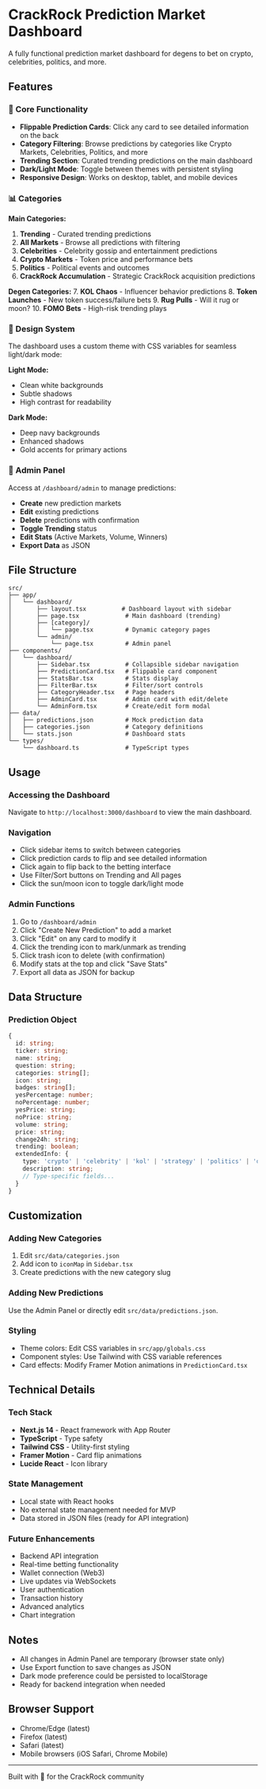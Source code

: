 # CrackRock Prediction Market Dashboard

A fully functional prediction market dashboard for degens to bet on crypto, celebrities, politics, and more.

## Features

### 🎯 Core Functionality
- **Flippable Prediction Cards**: Click any card to see detailed information on the back
- **Category Filtering**: Browse predictions by categories like Crypto Markets, Celebrities, Politics, and more
- **Trending Section**: Curated trending predictions on the main dashboard
- **Dark/Light Mode**: Toggle between themes with persistent styling
- **Responsive Design**: Works on desktop, tablet, and mobile devices

### 📊 Categories

**Main Categories:**
1. **Trending** - Curated trending predictions
2. **All Markets** - Browse all predictions with filtering
3. **Celebrities** - Celebrity gossip and entertainment predictions
4. **Crypto Markets** - Token price and performance bets
5. **Politics** - Political events and outcomes
6. **CrackRock Accumulation** - Strategic CrackRock acquisition predictions

**Degen Categories:**
7. **KOL Chaos** - Influencer behavior predictions
8. **Token Launches** - New token success/failure bets
9. **Rug Pulls** - Will it rug or moon?
10. **FOMO Bets** - High-risk trending plays

### 🎨 Design System

The dashboard uses a custom theme with CSS variables for seamless light/dark mode:

**Light Mode:**
- Clean white backgrounds
- Subtle shadows
- High contrast for readability

**Dark Mode:**
- Deep navy backgrounds
- Enhanced shadows
- Gold accents for primary actions

### 🔧 Admin Panel

Access at `/dashboard/admin` to manage predictions:

- **Create** new prediction markets
- **Edit** existing predictions
- **Delete** predictions with confirmation
- **Toggle Trending** status
- **Edit Stats** (Active Markets, Volume, Winners)
- **Export Data** as JSON

## File Structure

```
src/
├── app/
│   └── dashboard/
│       ├── layout.tsx          # Dashboard layout with sidebar
│       ├── page.tsx             # Main dashboard (trending)
│       ├── [category]/
│       │   └── page.tsx         # Dynamic category pages
│       └── admin/
│           └── page.tsx         # Admin panel
├── components/
│   └── dashboard/
│       ├── Sidebar.tsx          # Collapsible sidebar navigation
│       ├── PredictionCard.tsx   # Flippable card component
│       ├── StatsBar.tsx         # Stats display
│       ├── FilterBar.tsx        # Filter/sort controls
│       ├── CategoryHeader.tsx   # Page headers
│       ├── AdminCard.tsx        # Admin card with edit/delete
│       └── AdminForm.tsx        # Create/edit form modal
├── data/
│   ├── predictions.json         # Mock prediction data
│   ├── categories.json          # Category definitions
│   └── stats.json               # Dashboard stats
└── types/
    └── dashboard.ts             # TypeScript types
```

## Usage

### Accessing the Dashboard

Navigate to `http://localhost:3000/dashboard` to view the main dashboard.

### Navigation

- Click sidebar items to switch between categories
- Click prediction cards to flip and see detailed information
- Click again to flip back to the betting interface
- Use Filter/Sort buttons on Trending and All pages
- Click the sun/moon icon to toggle dark/light mode

### Admin Functions

1. Go to `/dashboard/admin`
2. Click "Create New Prediction" to add a market
3. Click "Edit" on any card to modify it
4. Click the trending icon to mark/unmark as trending
5. Click trash icon to delete (with confirmation)
6. Modify stats at the top and click "Save Stats"
7. Export all data as JSON for backup

## Data Structure

### Prediction Object
```typescript
{
  id: string;
  ticker: string;
  name: string;
  question: string;
  categories: string[];
  icon: string;
  badges: string[];
  yesPercentage: number;
  noPercentage: number;
  yesPrice: string;
  noPrice: string;
  volume: string;
  price: string;
  change24h: string;
  trending: boolean;
  extendedInfo: {
    type: 'crypto' | 'celebrity' | 'kol' | 'strategy' | 'politics' | 'degen';
    description: string;
    // Type-specific fields...
  }
}
```

## Customization

### Adding New Categories

1. Edit `src/data/categories.json`
2. Add icon to `iconMap` in `Sidebar.tsx`
3. Create predictions with the new category slug

### Adding New Predictions

Use the Admin Panel or directly edit `src/data/predictions.json`.

### Styling

- Theme colors: Edit CSS variables in `src/app/globals.css`
- Component styles: Use Tailwind with CSS variable references
- Card effects: Modify Framer Motion animations in `PredictionCard.tsx`

## Technical Details

### Tech Stack
- **Next.js 14** - React framework with App Router
- **TypeScript** - Type safety
- **Tailwind CSS** - Utility-first styling
- **Framer Motion** - Card flip animations
- **Lucide React** - Icon library

### State Management
- Local state with React hooks
- No external state management needed for MVP
- Data stored in JSON files (ready for API integration)

### Future Enhancements
- Backend API integration
- Real-time betting functionality
- Wallet connection (Web3)
- Live updates via WebSockets
- User authentication
- Transaction history
- Advanced analytics
- Chart integration

## Notes

- All changes in Admin Panel are temporary (browser state only)
- Use Export function to save changes as JSON
- Dark mode preference could be persisted to localStorage
- Ready for backend integration when needed

## Browser Support

- Chrome/Edge (latest)
- Firefox (latest)
- Safari (latest)
- Mobile browsers (iOS Safari, Chrome Mobile)

---

Built with 💎 for the CrackRock community

